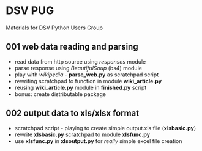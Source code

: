 # DSV PUG

Materials for DSV Python Users Group

## 001 web data reading and parsing
+ read data from http source using *responses* module
+ parse response using *BeautifulSoup* (bs4) module
+ play with *wikipedia* - **parse_web.py** as scratchpad script
+ rewriting scratchpad to function in module **wiki_article.py**
+ reusing **wiki_article.py** module in **finished.py** script
+ bonus: create distributable package

## 002 output data to xls/xlsx format
+ scratchpad script - playing to create simple output.xls file (**xlsbasic.py**)
+ rewrite **xlsbasic.py** scratchpad to module **xlsfunc.py**
+ use **xlsfunc.py** in **xlsoutput.py** for _really_ simple excel file creation
